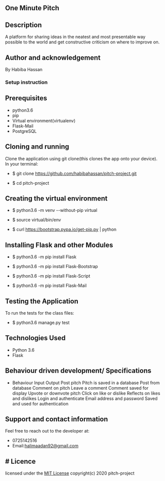 ## One Minute Pitch
## Description
A platform for sharing ideas in the neatest and most presentable way possible to the world and get constructive criticism on where to improve on.
## Author and acknowledgement
 By Habiba Hassan
### Setup instruction
## Prerequisites
* python3.6
* pip
* Virtual environment(virtualenv)
* Flask-Mail
* PostgreSQL
## Cloning and running
Clone the application using git clone(this clones the app onto your device). In your terminal:

* $ git clone https://github.com/habibahassan/pitch-project.git

* $ cd pitch-project
## Creating the virtual environment
* $ python3.6 -m venv --without-pip virtual

* $ source virtual/bin/env

* $ curl https://bootstrap.pypa.io/get-pip.py | python
## Installing Flask and other Modules
* $ python3.6 -m pip install Flask

* $ python3.6 -m pip install Flask-Bootstrap

* $ python3.6 -m pip install Flask-Script

* $ python3.6 -m pip install Flask-Mail
## Testing the Application
To run the tests for the class files:

* $ python3.6 manage.py test
## Technologies Used
* Python 3.6
* Flask
## Behaviour driven development/ Specifications
* Behaviour	Input	Output
Post pitch	Pitch is saved in a database	Post from database
Comment on pitch	Leave a comment	Comment saved for display
Upvote or downvote pitch	Click on like or dislike	Reflects on likes and dislikes
Login and authenticate	Email address and password	Saved and used for authentication
## Support and contact information
Feel free to reach out to the developer at:
  * 0725142516
  *  Email:halimaadan92@gmail.com
## #  Licence
 licensed under the [MIT License](license)
 copyright(c) 2020 pitch-project


